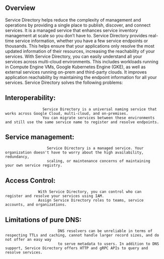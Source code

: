 ## Overview ##
Service Directory helps reduce the complexity of management and operations by providing a single place to publish, discover, and connect services. 
It is a managed service that enhances service inventory management at scale so you don’t have to. Service Directory provides real-time service information, 
whether you have a few service endpoints or thousands. This helps ensure that your applications only resolve the most updated information of their resources, 
increasing the reachability of your services.
With Service Directory, you can easily understand all your services across multi-cloud environments. This includes workloads running in Compute Engine VMs, Google  Kubernetes Engine (GKE), as well as external services running on-prem and third-party clouds. It improves application reachability by maintaining the endpoint 
 information for all your services.
Service Directory solves the following problems:

## Interoperability: 
                     Service Directory is a universal naming service that works across Google Cloud, multi-cloud, and on-premises. 
                     You can migrate services between these environments and still use the same service name to register and resolve endpoints.

## Service management: 
                       Service Directory is a managed service. Your organization doesn't have to worry about the high availability, redundancy,
                       scaling, or maintenance concerns of maintaining your own service registry.

## Access Control: 
                   With Service Directory, you can control who can register and resolve your services using IAM. 
                   Assign Service Directory roles to teams, service accounts, and organizations.

## Limitations of pure DNS: 
                            DNS resolvers can be unreliable in terms of respecting TTLs and caching, cannot handle larger record sizes, and do not offer an easy way
                            to serve metadata to users. In addition to DNS support, Service Directory offers HTTP and gRPC APIs to query and resolve services.

